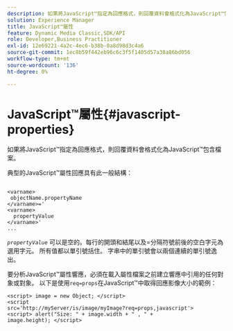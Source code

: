 ```yaml
---
description: 如果將JavaScript™指定為回應格式，則回覆資料會格式化為JavaScript™包含檔案。
solution: Experience Manager
title: JavaScript™屬性
feature: Dynamic Media Classic,SDK/API
role: Developer,Business Practitioner
exl-id: 12e69221-4a2c-4ec6-b38b-0a8d98d3c4a6
source-git-commit: 1ec8b59f442eb96c6c3f5f1405d57a38a86bd056
workflow-type: tm+mt
source-wordcount: '136'
ht-degree: 0%

---
```


# JavaScript™屬性{#javascript-properties}

如果將JavaScript™指定為回應格式，則回覆資料會格式化為JavaScript™包含檔案。

典型的JavaScript™屬性回應具有此一般結構：

```
           
<varname> 
 objectName.propertyName 
</varname>=' 
<varname>
  propertyValue 
</varname>' 
...
```

*`propertyValue`* 可以是空的。每行的開頭和結尾以及=分隔符號前後的空白字元為選用字元。 所有值都以單引號括住。 字串中的單引號會以兩個連續的單引號逸出。

要分析JavaScript™屬性響應，必須在載入屬性檔案之前建立響應中引用的任何對象或對象。 以下是使用`req=props`在JavaScript™中取得回應影像大小的範例：

```
<script> image = new Object; </script> 
<script 
src='http://myServer/is/image/myImage?req=props,javascript'> 
<script> alert("Size: " + image.width + " , " + 
image.height); </script>
```
